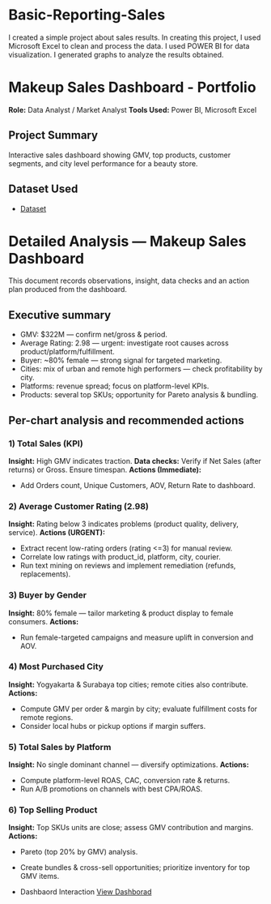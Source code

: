 # Basic-Reporting-Sales
I created a simple project about sales results. In creating this project, I used Microsoft Excel to clean and process the data. I used POWER BI for data visualization. I generated graphs to analyze the results obtained.

# Makeup Sales Dashboard - Portfolio
**Role:** Data Analyst / Market Analyst
**Tools Used:** Power BI, Microsoft Excel

## Project Summary
Interactive sales dashboard showing GMV, top products, customer segments, and city level performance for a beauty store.

## Dataset Used
- <a href="https://github.com/athanugraha45-web/Basic-Reporting-Sales/blob/main/DummyDataExcel_TokoKecantikan.xlsx"> Dataset</a>

# Detailed Analysis — Makeup Sales Dashboard

This document records observations, insight, data checks and an action plan produced from the dashboard.

## Executive summary
- GMV: $322M — confirm net/gross & period.
- Average Rating: 2.98 — urgent: investigate root causes across product/platform/fulfillment.
- Buyer: ~80% female — strong signal for targeted marketing.
- Cities: mix of urban and remote high performers — check profitability by city.
- Platforms: revenue spread; focus on platform-level KPIs.
- Products: several top SKUs; opportunity for Pareto analysis & bundling.

## Per-chart analysis and recommended actions

### 1) Total Sales (KPI)
**Insight:** High GMV indicates traction.
**Data checks:** Verify if Net Sales (after returns) or Gross. Ensure timespan.
**Actions (Immediate):**
- Add Orders count, Unique Customers, AOV, Return Rate to dashboard.

### 2) Average Customer Rating (2.98)
**Insight:** Rating below 3 indicates problems (product quality, delivery, service).
**Actions (URGENT):**
- Extract recent low-rating orders (rating <=3) for manual review.
- Correlate low ratings with product_id, platform, city, courier.
- Run text mining on reviews and implement remediation (refunds, replacements).

### 3) Buyer by Gender
**Insight:** 80% female — tailor marketing & product display to female consumers.
**Actions:**
- Run female-targeted campaigns and measure uplift in conversion and AOV.

### 4) Most Purchased City
**Insight:** Yogyakarta & Surabaya top cities; remote cities also contribute.
**Actions:**
- Compute GMV per order & margin by city; evaluate fulfillment costs for remote regions.
- Consider local hubs or pickup options if margin suffers.

### 5) Total Sales by Platform
**Insight:** No single dominant channel — diversify optimizations.
**Actions:**
- Compute platform-level ROAS, CAC, conversion rate & returns.
- Run A/B promotions on channels with best CPA/ROAS.

### 6) Top Selling Product
**Insight:** Top SKUs units are close; assess GMV contribution and margins.
**Actions:**
- Pareto (top 20% by GMV) analysis.
- Create bundles & cross-sell opportunities; prioritize inventory for top GMV items.

- Dashbaord Interaction <a href="https://github.com/athanugraha45-web/Basic-Reporting-Sales/blob/main/Contoh%20Report%20Sales.pbit">View Dashborad </a>
